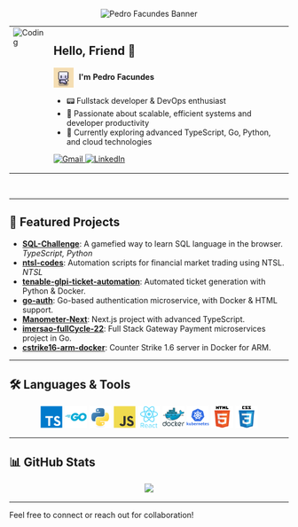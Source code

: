 <p align="center">
  <img src="https://readme-typing-svg.herokuapp.com?font=Fira+Code&size=28&duration=3000&pause=800&color=37B4F3&center=true&vCenter=true&width=800&lines=Pedro+Facundes;Fullstack+Dev+%7C+Automation+%7C+DevOps;Building+cool+things+with+Go%2C+TypeScript%2C+Python;" alt="Pedro Facundes Banner" />
</p>
<table>
  <tr>
    <td style="vertical-align: top; border: none;">
      <img src="https://media1.giphy.com/media/v1.Y2lkPTc5MGI3NjExeTJwZXJpd2IxZHMwazNvMzJhcnBpa2s0eWw5ODFvcDBuem12Ymh2YSZlcD12MV9pbnRlcm5hbF9naWZfYnlfaWQmY3Q9Zw/XlPwKH1xNgyjZ7bV7L/giphy.gif" alt="Coding" width="175"/>
    </td>
    <td style="vertical-align: top; border: none;">
      <h2>Hello, Friend 👋</h2>
      <p>
        <img height="36" width="36" src="png_to_gif.gif" alt="Webimon Character" style="vertical-align: middle; margin-right: 6px;"/>
        <b>I'm Pedro Facundes</b>
      </p>
      <ul>
        <li>📟 Fullstack developer & DevOps enthusiast</li>
        <li>🚀 Passionate about scalable, efficient systems and developer productivity</li>
        <li>🌱 Currently exploring advanced TypeScript, Go, Python, and cloud technologies</li>
      </ul>
      <p>
        <a href="mailto:pedro.f.facundes1@gmail.com">
          <img src="https://img.shields.io/badge/Gmail-D14836?style=for-the-badge&logo=gmail&logoColor=white" alt="Gmail"/>
        </a>
        <a href="https://www.linkedin.com/in/pedro-felipe-facundes/" target="_blank">
          <img src="https://img.shields.io/badge/LinkedIn-0077B5?style=for-the-badge&logo=linkedin&logoColor=white" alt="LinkedIn"/>
        </a>
      </p>
    </td>
  </tr>
</table>

<br/>

---

## 🚩 Featured Projects

- [**SQL-Challenge**](https://github.com/FacundesPedro/SQL-Challenge): A gamefied way to learn SQL language in the browser. _TypeScript, Python_
- [**ntsl-codes**](https://github.com/FacundesPedro/ntsl-codes): Automation scripts for financial market trading using NTSL. _NTSL_
- [**tenable-glpi-ticket-automation**](https://github.com/FacundesPedro/tenable-glpi-ticket-automation): Automated ticket generation with Python & Docker.
- [**go-auth**](https://github.com/FacundesPedro/go-auth): Go-based authentication microservice, with Docker & HTML support.
- [**Manometer-Next**](https://github.com/FacundesPedro/Manometer-Next): Next.js project with advanced TypeScript.
- [**imersao-fullCycle-22**](https://github.com/FacundesPedro/imersao-fullCycle-22): Full Stack Gateway Payment microservices project in Go.
- [**cstrike16-arm-docker**](https://github.com/FacundesPedro/cstrike16-arm-docker): Counter Strike 1.6 server in Docker for ARM.

---

## 🛠️ Languages & Tools

<p align="center">
  <img src="https://raw.githubusercontent.com/devicons/devicon/master/icons/typescript/typescript-original.svg" alt="TypeScript" width="40" height="40"/>
  <img src="https://raw.githubusercontent.com/devicons/devicon/master/icons/go/go-original-wordmark.svg" alt="Go" width="40" height="40"/>
  <img src="https://raw.githubusercontent.com/devicons/devicon/master/icons/python/python-original.svg" alt="Python" width="40" height="40"/>
  <img src="https://raw.githubusercontent.com/devicons/devicon/master/icons/javascript/javascript-original.svg" alt="JavaScript" width="40" height="40"/>
  <img src="https://raw.githubusercontent.com/devicons/devicon/master/icons/react/react-original-wordmark.svg" alt="React" width="40" height="40"/>
  <img src="https://raw.githubusercontent.com/devicons/devicon/master/icons/docker/docker-original-wordmark.svg" alt="Docker" width="40" height="40"/>
  <img src="https://raw.githubusercontent.com/devicons/devicon/master/icons/kubernetes/kubernetes-plain-wordmark.svg" alt="Kubernetes/K3s" width="40" height="40"/>
  <img src="https://raw.githubusercontent.com/devicons/devicon/master/icons/html5/html5-original-wordmark.svg" alt="HTML5" width="40" height="40"/>
  <img src="https://raw.githubusercontent.com/devicons/devicon/master/icons/css3/css3-original-wordmark.svg" alt="CSS3" width="40" height="40"/>
</p>

---

## 📊 GitHub Stats

<p align="center">
  <img src="https://github-readme-stats.vercel.app/api/top-langs/?username=FacundesPedro&layout=compact&langs_count=10&theme=dracula&hide_border=true&card_width=400"/>
</p>

---

Feel free to connect or reach out for collaboration!
